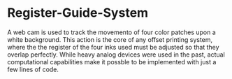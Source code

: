 # Register-Guide-System
A web cam is used to track the movemento of four color patches upon a white background. This action is the core of any offset printing system, where the the register of the four inks used must be adjusted so that they overlap perfectly. While heavy analog devices were used in the past, actual computational capabilities make it possble to be implemented with just a few lines of code.
